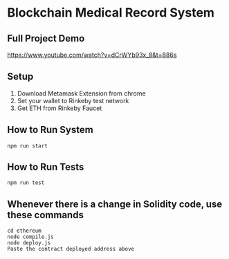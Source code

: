 # Blockchain Medical Record System

## Full Project Demo
https://www.youtube.com/watch?v=dCrWYb93x_8&t=886s

## Setup
1. Download Metamask Extension from chrome
2. Set your wallet to Rinkeby test network
3. Get ETH from Rinkeby Faucet

## How to Run System
```
npm run start
```

## How to Run Tests
```
npm run test
```

## Whenever there is a change in Solidity code, use these commands
```
cd ethereum
node compile.js
node deploy.js
Paste the contract deployed address above
```
